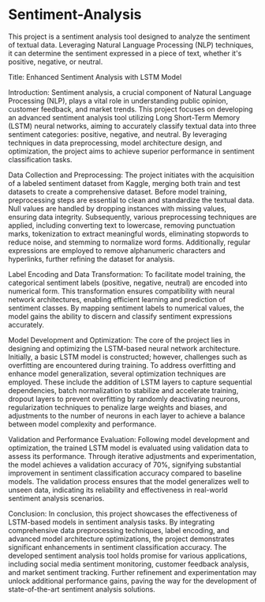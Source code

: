 # Sentiment-Analysis
This project is a sentiment analysis tool designed to analyze the sentiment of textual data. Leveraging Natural Language Processing (NLP) techniques, it can determine the sentiment expressed in a piece of text, whether it's positive, negative, or neutral.


Title: Enhanced Sentiment Analysis with LSTM Model

Introduction:
Sentiment analysis, a crucial component of Natural Language Processing (NLP), plays a vital role in understanding public opinion, customer feedback, and market trends. This project focuses on developing an advanced sentiment analysis tool utilizing Long Short-Term Memory (LSTM) neural networks, aiming to accurately classify textual data into three sentiment categories: positive, negative, and neutral. By leveraging techniques in data preprocessing, model architecture design, and optimization, the project aims to achieve superior performance in sentiment classification tasks.

Data Collection and Preprocessing:
The project initiates with the acquisition of a labeled sentiment dataset from Kaggle, merging both train and test datasets to create a comprehensive dataset. Before model training, preprocessing steps are essential to clean and standardize the textual data. Null values are handled by dropping instances with missing values, ensuring data integrity. Subsequently, various preprocessing techniques are applied, including converting text to lowercase, removing punctuation marks, tokenization to extract meaningful words, eliminating stopwords to reduce noise, and stemming to normalize word forms. Additionally, regular expressions are employed to remove alphanumeric characters and hyperlinks, further refining the dataset for analysis.

Label Encoding and Data Transformation:
To facilitate model training, the categorical sentiment labels (positive, negative, neutral) are encoded into numerical form. This transformation ensures compatibility with neural network architectures, enabling efficient learning and prediction of sentiment classes. By mapping sentiment labels to numerical values, the model gains the ability to discern and classify sentiment expressions accurately.

Model Development and Optimization:
The core of the project lies in designing and optimizing the LSTM-based neural network architecture. Initially, a basic LSTM model is constructed; however, challenges such as overfitting are encountered during training. To address overfitting and enhance model generalization, several optimization techniques are employed. These include the addition of LSTM layers to capture sequential dependencies, batch normalization to stabilize and accelerate training, dropout layers to prevent overfitting by randomly deactivating neurons, regularization techniques to penalize large weights and biases, and adjustments to the number of neurons in each layer to achieve a balance between model complexity and performance.

Validation and Performance Evaluation:
Following model development and optimization, the trained LSTM model is evaluated using validation data to assess its performance. Through iterative adjustments and experimentation, the model achieves a validation accuracy of 70%, signifying substantial improvement in sentiment classification accuracy compared to baseline models. The validation process ensures that the model generalizes well to unseen data, indicating its reliability and effectiveness in real-world sentiment analysis scenarios.

Conclusion:
In conclusion, this project showcases the effectiveness of LSTM-based models in sentiment analysis tasks. By integrating comprehensive data preprocessing techniques, label encoding, and advanced model architecture optimizations, the project demonstrates significant enhancements in sentiment classification accuracy. The developed sentiment analysis tool holds promise for various applications, including social media sentiment monitoring, customer feedback analysis, and market sentiment tracking. Further refinement and experimentation may unlock additional performance gains, paving the way for the development of state-of-the-art sentiment analysis solutions.
